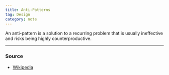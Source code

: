```yaml
---
title: Anti-Patterns
tag: Design
category: note
---
```


An anti-pattern is a solution to a recurring problem that is usually ineffective and risks being highly counterproductive.

--- 
### Source
- [Wikipedia](http://en.wikipedia.org/wiki/Anti-pattern)
